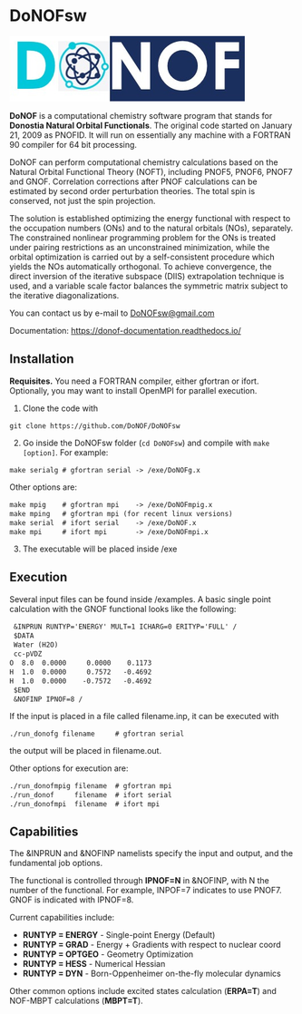 # DoNOFsw

![Donostia Natural Orbital Functional Software](https://github.com/DoNOF/DoNOF-Documentation/blob/master/docs/Logo-DoNOF.jpeg)

**DoNOF** is a computational chemistry software program that stands for **Donostia Natural Orbital Functionals**. The original code started on January 21, 2009 as PNOFID. It will run on essentially any machine with a FORTRAN 90 compiler for 64 bit processing.

DoNOF can perform computational chemistry calculations based on the Natural Orbital Functional Theory (NOFT), including PNOF5, PNOF6, PNOF7 and GNOF. Correlation corrections after PNOF calculations can be estimated by second order perturbation theories. The total spin is conserved, not just the spin projection.

The solution is established optimizing the energy functional with respect to the occupation numbers (ONs) and to the natural orbitals (NOs), separately. The constrained nonlinear programming problem for the ONs is treated under pairing restrictions as an unconstrained minimization, while the orbital optimization is carried out by a self-consistent procedure which yields the NOs automatically orthogonal. To achieve convergence, the direct inversion of the iterative subspace (DIIS) extrapolation technique is used, and a variable scale factor balances the symmetric matrix subject to the iterative diagonalizations.

You can contact us by e-mail to DoNOFsw@gmail.com

Documentation: https://donof-documentation.readthedocs.io/

## Installation

**Requisites.** You need a FORTRAN compiler, either gfortran or ifort. Optionally, you may want to install OpenMPI for parallel execution.

1. Clone the code with
~~~
git clone https://github.com/DoNOF/DoNOFsw
~~~

2. Go inside the DoNOFsw folder (`cd DoNOFsw`) and compile with `make [option]`. For example:
~~~
make serialg # gfortran serial -> /exe/DoNOFg.x
~~~

Other options are:
~~~
make mpig    # gfortran mpi    -> /exe/DoNOFmpig.x
make mping   # gfortran mpi (for recent linux versions)
make serial  # ifort serial    -> /exe/DoNOF.x
make mpi     # ifort mpi       -> /exe/DoNOFmpi.x
~~~

3. The executable will be placed inside /exe

## Execution

Several input files can be found inside /examples. A basic single point calculation with the GNOF functional looks like the following:
~~~
 &INPRUN RUNTYP='ENERGY' MULT=1 ICHARG=0 ERITYP='FULL' /
 $DATA
 Water (H2O)
 cc-pVDZ
O  8.0  0.0000     0.0000    0.1173
H  1.0  0.0000     0.7572   -0.4692
H  1.0  0.0000    -0.7572   -0.4692
 $END
 &NOFINP IPNOF=8 /
~~~

If the input is placed in a file called filename.inp, it can be executed with
~~~
./run_donofg filename     # gfortran serial
~~~
the output will be placed in filename.out.

Other options for execution are:
~~~
./run_donofmpig filename  # gfortran mpi
./run_donof     filename  # ifort serial
./run_donofmpi  filename  # ifort mpi
~~~

## Capabilities

The &INPRUN and &NOFINP namelists specify the input and output, and the fundamental job options.

The functional is controlled through **IPNOF=N** in &NOFINP, with N the number of the functional. For example, INPOF=7 indicates to use PNOF7. GNOF is indicated with IPNOF=8.

Current capabilities include:
- **RUNTYP = ENERGY** - Single-point Energy (Default)
- **RUNTYP = GRAD** - Energy + Gradients with respect to nuclear coord
- **RUNTYP = OPTGEO** - Geometry Optimization
- **RUNTYP = HESS** - Numerical Hessian
- **RUNTYP = DYN** - Born-Oppenheimer on-the-fly molecular dynamics

Other common options include excited states calculation (**ERPA=T**) and NOF-MBPT calculations (**MBPT=T**).
